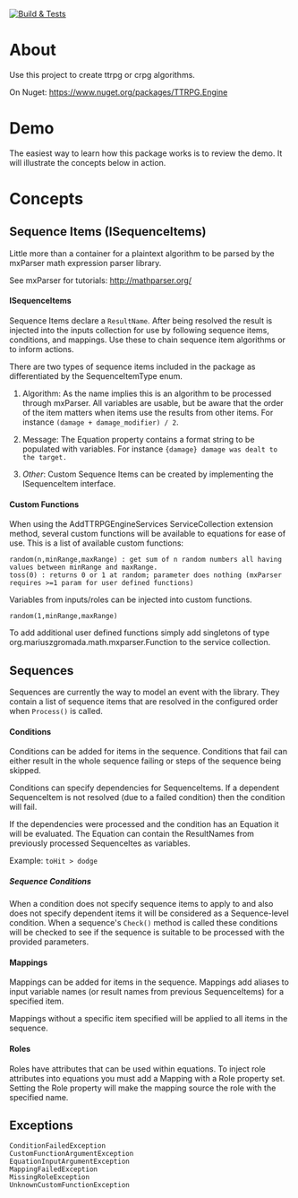 ﻿[![Build & Tests](https://github.com/timjen3/ttrpg-engine/actions/workflows/dotnet.yml/badge.svg)](https://github.com/timjen3/ttrpg-engine/actions/workflows/dotnet.yml)
 
 # About

Use this project to create ttrpg or crpg algorithms.

On Nuget: https://www.nuget.org/packages/TTRPG.Engine

# Demo

The easiest way to learn how this package works is to review the demo. It will illustrate the concepts below in action.

# Concepts

## Sequence Items (ISequenceItems)

Little more than a container for a plaintext algorithm to be parsed by the mxParser math expression parser library.

See mxParser for tutorials: http://mathparser.org/

#### ISequenceItems

Sequence Items declare a `ResultName`. After being resolved the result is injected into the inputs collection for use by following sequence items, conditions, and mappings. Use these to chain sequence item algorithms or to inform actions.

There are two types of sequence items included in the package as differentiated by the SequenceItemType enum.

1. Algorithm: As the name implies this is an algorithm to be processed through mxParser. All variables are usable, but be aware that the order of the item matters when items use the results from other items. For instance `(damage + damage_modifier) / 2`.

2. Message: The Equation property contains a format string to be populated with variables. For instance `{damage} damage was dealt to the target.`

3. *Other*: Custom Sequence Items can be created by implementing the ISequenceItem interface.

#### Custom Functions

When using the AddTTRPGEngineServices ServiceCollection extension method, several custom functions will be available to equations for ease of use. This is a list of available custom functions:

    random(n,minRange,maxRange) : get sum of n random numbers all having values between minRange and maxRange.
    toss(0) : returns 0 or 1 at random; parameter does nothing (mxParser requires >=1 param for user defined functions)

Variables from inputs/roles can be injected into custom functions.

    random(1,minRange,maxRange)

To add additional user defined functions simply add singletons of type org.mariuszgromada.math.mxparser.Function to the service collection.

## Sequences

Sequences are currently the way to model an event with the library. They contain a list of sequence items that are resolved in the configured order when `Process()` is called.

#### Conditions 

Conditions can be added for items in the sequence. Conditions that fail can either result in the whole sequence failing or steps of the sequence being skipped.

Conditions can specify dependencies for SequenceItems. If a dependent SequenceItem is not resolved (due to a failed condition) then the condition will fail.

If the dependencies were processed and the condition has an Equation it will be evaluated. The Equation can contain the ResultNames from previously processed SequenceItes as variables.

Example: `toHit > dodge`

##### Sequence Conditions

When a condition does not specify sequence items to apply to and also does not specify dependent items it will be considered as a Sequence-level condition. When a sequence's `Check()` method is called these conditions will be checked to see if the sequence is suitable to be processed with the provided parameters.

#### Mappings

Mappings can be added for items in the sequence. Mappings add aliases to input variable names (or result names from previous SequenceItems) for a specified item.

Mappings without a specific item specified will be applied to all items in the sequence.

#### Roles

Roles have attributes that can be used within equations. To inject role attributes into equations you must add a Mapping with a Role property set. Setting the Role property will make the mapping source the role with the specified name.

## Exceptions

    ConditionFailedException
    CustomFunctionArgumentException
    EquationInputArgumentException
    MappingFailedException
    MissingRoleException
    UnknownCustomFunctionException
